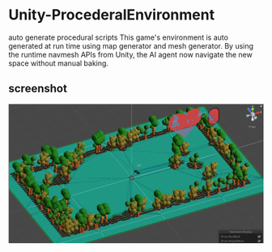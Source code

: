 # Unity-ProcederalEnvironment
auto generate procedural scripts
This game's environment is auto generated at run time using map generator 
and mesh generator. By using the runtime navmesh APIs from Unity, the AI agent
now navigate the new space without manual baking.

## screenshot
![map](./procedral.png "map")
